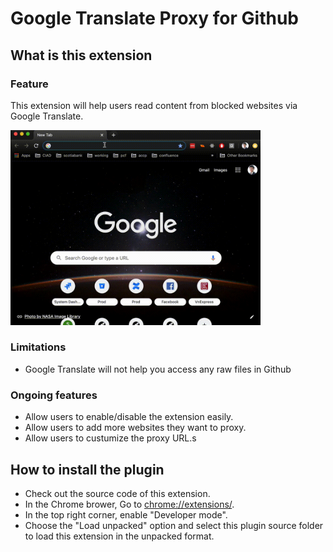 # Google Translate Proxy for Github

## What is this extension
### Feature
This extension will help users read content from blocked websites via Google Translate.

<img src="images/google-translate-for-github-chrom-extension.gif" width="400" />

### Limitations
- Google Translate will not help you access any raw files in Github

### Ongoing features
- Allow users to enable/disable the extension easily.
- Allow users to add more websites they want to proxy.
- Allow users to custumize the proxy URL.s

## How to install the plugin
- Check out the source code of this extension.
- In the Chrome brower, Go to [chrome://extensions/](chrome://extensions/).
- In the top right corner, enable "Developer mode".
- Choose the "Load unpacked" option and select this plugin source folder to load this extension in the unpacked format.


